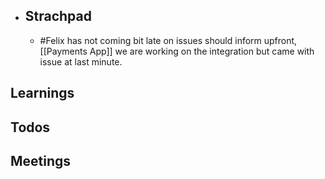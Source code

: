 - ## Strachpad
	- #Felix has not coming bit late on issues should inform upfront, [[Payments App]] we are working on the integration but came with issue at last minute.
## Learnings
## Todos
## Meetings